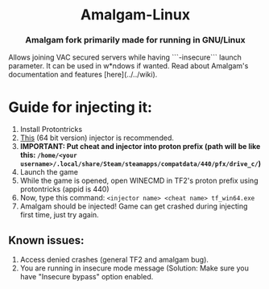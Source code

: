 <div align="center">

  # Amalgam-Linux

### Amalgam fork primarily made for running in GNU/Linux

</div>
Allows joining VAC secured servers while having ```-insecure``` launch parameter. It can be used in w*ndows if wanted.
Read about Amalgam's documentation and features [here](../../wiki).
</div>

# Guide for injecting it:
1. Install Protontricks
2. [This](https://github.com/adamhlt/DLL-Injector) (64 bit version) injector is recommended.
3. **IMPORTANT: Put cheat and injector into proton prefix (path will be like this: ```/home/<your username>/.local/share/Steam/steamapps/compatdata/440/pfx/drive_c/```)**
4. Launch the game
5. While the game is opened, open WINECMD in TF2's proton prefix using protontricks (appid is 440)
6. Now, type this command: ```<injector name> <cheat name> tf_win64.exe```
7. Amalgam should be injected! Game can get crashed during injecting first time, just try again.

</div>

## Known issues:
1. Access denied crashes (general TF2 and amalgam bug).
2. You are running in insecure mode message (Solution: Make sure you have "Insecure bypass" option enabled.
